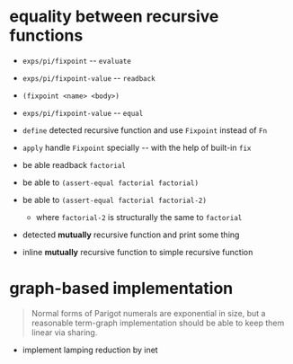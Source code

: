 # equality between recursive functions

- `exps/pi/fixpoint` -- `evaluate`
- `exps/pi/fixpoint-value` -- `readback`
- `(fixpoint <name> <body>)`
- `exps/pi/fixpoint-value` -- `equal`

- `define` detected recursive function and use `Fixpoint` instead of `Fn`
- `apply` handle `Fixpoint` specially -- with the help of built-in `fix`

- be able readback `factorial`

- be able to `(assert-equal factorial factorial)`

- be able to `(assert-equal factorial factorial-2)`

  - where `factorial-2` is structurally the same to `factorial`

- detected **mutually** recursive function and print some thing

- inline **mutually** recursive function to simple recursive function

# graph-based implementation

> Normal forms of Parigot numerals are exponential in size,
> but a reasonable term-graph implementation
> should be able to keep them linear via sharing.

- implement lamping reduction by inet
